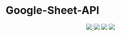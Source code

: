 # Google-Sheet-API
<p align="center">
    <a href="https://github.com/GhuniNew1" alt="github">
        <img src="https://img.shields.io/badge/-@ghuninew1-%23181717?style=flat&logo=github" />
    </a>
    <img src="https://img.shields.io/github/repo-size/ghuninew1/react-test" />
    <img src="https://img.shields.io/github/directory-file-count/ghuninew1/react-test" />
    <img src="https://img.shields.io/github/release-date/ghuninew1/react-test" />
</p>
